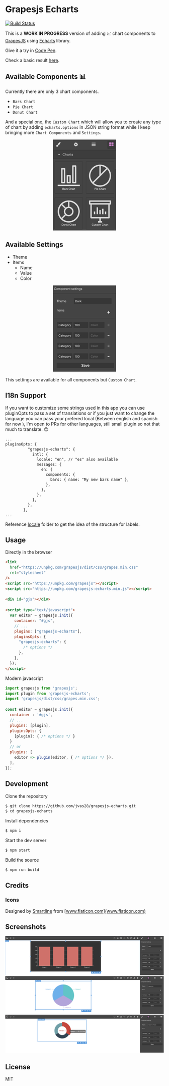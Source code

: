 # Grapesjs Echarts

[![Build Status](https://travis-ci.org/jvas28/grapesjs-echarts.svg?branch=master)](https://travis-ci.org/jvas28/grapesjs-echarts)

This is a **WORK IN PROGRESS** version of adding :chart_with_upwards_trend: chart components to [GrapesJS](https://grapesjs.com/docs/api/component.html) using [Echarts](https://www.echartsjs.com/) library.

Give it a try in
[Code Pen](https://codepen.io/jvas28/pen/ZEGByOq).

Check a basic result [here](https://codepen.io/jvas28/pen/qBdRWBp).

## Available Components :bar_chart:

Currently there are only 3 chart components.

- `Bars Chart`
- `Pie Chart`
- `Donut Chart`

And a special one, the `Custom Chart` which will allow you to create any type of chart by adding `echarts.options` in JSON string format while I keep bringing more `Chart Components` and `Settings`.

<p align="center">
<img src="screenshots/blocks.png" width="200">
</p>

## Available Settings

- Theme
- Items
  - Name
  - Value
  - Color

<p align="center">
<img src="screenshots/setup.png" width="200">
</p>

This settings are available for all components but `Custom Chart`.

## I18n Support

If you want to customize some strings used in this app you can use pluginOpts to pass a set of translations or if you just want to change the language you can pass your prefered local (Between english and spanish for now ), I'm open to PRs for other languages, still small plugin so not that much to translate. :wink:

```
...
pluginsOpts: {
          "grapesjs-echarts": {
            intl: {
              locale: "en", // "es" also available
              messages: {
                en: {
                  components: {
                    bars: { name: "My new bars name" },
                  },
                },
              },
            },
          },
        },
...
```

Reference [locale](https://github.com/jvas28/grapesjs-echarts/tree/master/src/locale) folder to get the idea of the structure for labels.

## Usage

Directly in the browser

```html
<link
  href="https://unpkg.com/grapesjs/dist/css/grapes.min.css"
  rel="stylesheet"
/>
<script src="https://unpkg.com/grapesjs"></script>
<script src="https://unpkg.com/grapesjs-echarts.min.js"></script>

<div id="gjs"></div>

<script type="text/javascript">
  var editor = grapesjs.init({
    container: "#gjs",
    // ...
    plugins: ["grapesjs-echarts"],
    pluginsOpts: {
      "grapesjs-echarts": {
        /* options */
      },
    },
  });
</script>
```

Modern javascript

```js
import grapesjs from 'grapesjs';
import plugin from 'grapesjs-echarts';
import 'grapesjs/dist/css/grapes.min.css';

const editor = grapesjs.init({
  container : '#gjs',
  // ...
  plugins: [plugin],
  pluginsOpts: {
    [plugin]: { /* options */ }
  }
  // or
  plugins: [
    editor => plugin(editor, { /* options */ }),
  ],
});
```

## Development

Clone the repository

```sh
$ git clone https://github.com/jvas28/grapesjs-echarts.git
$ cd grapesjs-echarts
```

Install dependencies

```sh
$ npm i
```

Start the dev server

```sh
$ npm start
```

Build the source

```sh
$ npm run build
```

## Credits

### Icons

Designed by [Smartline](https://www.flaticon.com/authors/smartline) from [www.flaticon.com](www.flaticon.com)

## Screenshots

![Bars](screenshots/bars-chart.png)
![Pie](screenshots/pie-chart.png)
![Donut](screenshots/donut-chart.png)

## License

MIT
